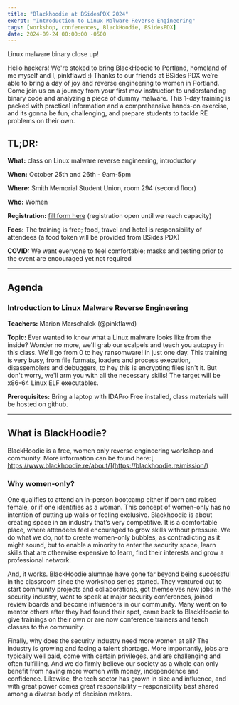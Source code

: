 ```yaml
---
title: "Blackhoodie at BSidesPDX 2024"
exerpt: "Introduction to Linux Malware Reverse Engineering"
tags: [workshop, conferences, BlackHoodie, BSidesPDX]
date: 2024-09-24 00:00:00 -0500
---
```


Linux malware binary close up!

Hello hackers! We're stoked to bring BlackHoodie to Portland, homeland of me myself and I, pinkflawd :) Thanks to our friends at BSides PDX we’re able to bring a day of joy and reverse engineering to women in Portland. Come join us on a journey from your first mov instruction to understanding binary code and analyzing a piece of dummy malware. This 1-day training is packed with practical information and a comprehensive hands-on exercise, and its gonna be fun, challenging, and prepare students to tackle RE problems on their own.

## **TL;DR:**

**What:** class on Linux malware reverse engineering, introductory

**When:** October 25th and 26th - 9am-5pm

**Where:** Smith Memorial Student Union, room 294 (second floor)

**Who:** Women

**Registration:** [fill form here](https://forms.gle/X7N7uxWAvFzqHUF88) (registration open until we reach capacity)

**Fees:** The training is free; food, travel and hotel is responsibility of attendees (a food token will be provided from BSides PDX)

**COVID:** We want everyone to feel comfortable; masks and testing prior to the event are encouraged yet not required


---


## **Agenda**

### **Introduction to Linux Malware Reverse Engineering**

**Teachers:** Marion Marschalek (@pinkflawd)

**Topic:** Ever wanted to know what a Linux malware looks like from the inside? Wonder no more, we'll grab our scalpels and teach you autopsy in this class. We'll go from 0 to hey ransomware! in just one day. This training is very busy, from file formats, loaders and process execution, disassemblers and debuggers, to hey this is encrypting files isn't it. But don't worry, we'll arm you with all the necessary skills! The target will be x86-64 Linux ELF executables. 

**Prerequisites:** Bring a laptop with IDAPro Free installed, class materials will be hosted on github. 

---


## **What is BlackHoodie?**

BlackHoodie is a free, women only reverse engineering workshop and community. More information can be found here:[ https://www.blackhoodie.re/about/](https://blackhoodie.re/mission/)


### **Why women-only?**

One qualifies to attend an in-person bootcamp either if born and raised female, or if one identifies as a woman. This concept of women-only has no intention of putting up walls or feeling exclusive. Blackhoodie is about creating space in an industry that’s very competitive. It is a comfortable place, where attendees feel encouraged to grow skills without pressure. We do what we do, not to create women-only bubbles, as contradicting as it might sound, but to enable a minority to enter the security space, learn skills that are otherwise expensive to learn, find their interests and grow a professional network.

And, it works. BlackHoodie alumnae have gone far beyond being successful in the classroom since the workshop series started. They ventured out to start community projects and collaborations, got themselves new jobs in the security industry, went to speak at major security conferences, joined review boards and become influencers in our community. Many went on to mentor others after they had found their spot, came back to BlackHoodie to give trainings on their own or are now conference trainers and teach classes to the community.

Finally, why does the security industry need more women at all? The industry is growing and facing a talent shortage. More importantly, jobs are typically well paid, come with certain privileges, and are challenging and often fulfilling. And we do firmly believe our society as a whole can only benefit from having more women with money, independence and confidence. Likewise, the tech sector has grown in size and influence, and with great power comes great responsibility – responsibility best shared among a diverse body of decision makers.


